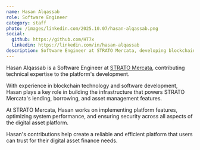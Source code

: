 ```yaml
---
name: Hasan Alqassab
role: Software Engineer
category: staff
photo: /images/linkedin.com/2025.10.07/hasan-alqassab.png
social:
  github: https://github.com/HT7x
  linkedin: https://linkedin.com/in/hasan-alqassab
description: Software Engineer at STRATO Mercata, developing blockchain infrastructure and building secure solutions for digital asset finance.
---
```


Hasan Alqassab is a Software Engineer at [STRATO Mercata](https://stratomercata.com), contributing technical expertise to the platform's development.

With experience in blockchain technology and software development, Hasan plays a key role in building the infrastructure that powers STRATO Mercata's lending, borrowing, and asset management features.

At STRATO Mercata, Hasan works on implementing platform features, optimizing system performance, and ensuring security across all aspects of the digital asset platform.

Hasan's contributions help create a reliable and efficient platform that users can trust for their digital asset finance needs.
